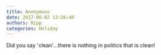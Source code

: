 ```yaml
---
title: Anonymous
date: 2017-06-02 13:26:40
authors: Ripp
categories: Holiday
---
```


 Did you say 'clean'...there is nothing in politics that is clean!